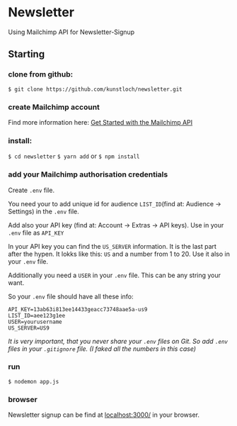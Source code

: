 # Newsletter
Using Mailchimp API for Newsletter-Signup


## Starting

### clone from github:

`$ git clone https://github.com/kunstloch/newsletter.git`


### create Mailchimp account

Find more information here: 
[Get Started with the Mailchimp API](https://mailchimp.com/developer/)


### install:

`$ cd newsletter`
`$ yarn add` or `$ npm install`


### add your Mailchimp authorisation credentials

Create `.env` file.

You need your to add unique id for audience `LIST_ID`(find at: Audience -> Settings) in the `.env` file.

Add also your API key (find at: Account ->  Extras -> API keys). Use in your `.env` file as `API_KEY`

In your API key you can find the `US_SERVER` information. It is the last part after the hypen. It lokks like this: `US` and a number from 1 to 20. 
Use it also in your `.env` file. 

Additionally you need a `USER` in your `.env` file. This can be any string your want.

So your `.env` file should have all these info:

```
API_KEY=13ab63i813ee14433geacc73748aae5a-us9
LIST_ID=aee123g1ee
USER=yourusername
US_SERVER=US9
```

*It is very important, that you never share your `.env` files on Git. 
So add `.env` files in your `.gitignore` file. (I faked all the numbers in this case)*


### run

`$ nodemon app.js`


### browser

Newsletter signup can be find at [localhost:3000/](http://localhost:3000/) in your browser. 

